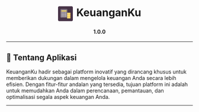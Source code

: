 <div align= "center">
    <h1> <img style="padding-right:10px;" src="keuanganku/assets/app_logo.png" height=40 align="texttop">KeuanganKu</h1>
    <h4>1.0.0</h4>
</div>

---

<h2>📖 Tentang Aplikasi</h2>
KeuanganKu hadir sebagai platform inovatif yang dirancang khusus untuk memberikan dukungan dalam mengelola keuangan Anda secara lebih efisien. Dengan fitur-fitur andalan yang tersedia, tujuan platform ini adalah untuk memudahkan Anda dalam perencanaan, pemantauan, dan optimalisasi segala aspek keuangan Anda.

---

